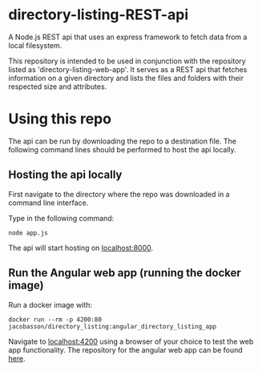 # directory-listing-REST-api
A Node.js REST api that uses an express framework to fetch data from a local filesystem.


This repository is intended to be used in conjunction with the repository listed as 'directory-listing-web-app'.
It serves as a REST api that fetches information on a given directory and lists the files and folders with their
respected size and attributes.


# Using this repo

The api can be run by downloading the repo to a destination file. The following command lines should be performed to
host the api locally.


## Hosting the api locally
 First navigate to the directory where the repo was downloaded in a command line interface.

Type in the following command:

``` node app.js ```

The api will start hosting on [localhost:8000](http://localhost:8000).

## Run the Angular web app (running the docker image)

Run a docker image with:

``` docker run --rm -p 4200:80 jacobasson/directory_listing:angular_directory_listing_app ```

Navigate to [localhost:4200](http://localhost:4500) using a browser of your choice to test the web app functionality.
The repository for the angular web app can be found [here](https://github.com/JakesBas/directory-listing-web-app).


